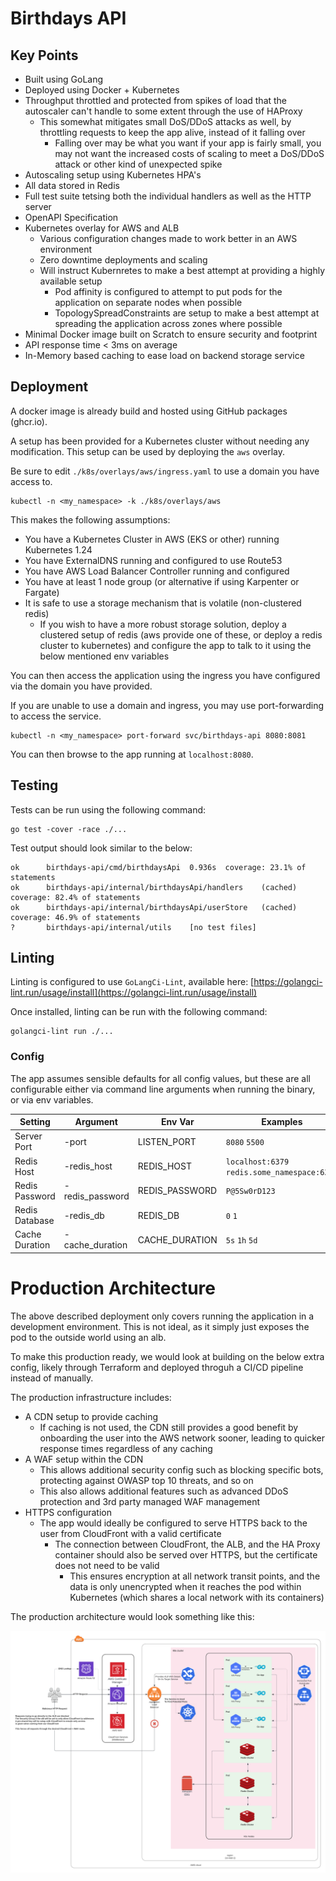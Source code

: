 # Birthdays API

## Key Points

- Built using GoLang
- Deployed using Docker + Kubernetes
- Throughput throttled and protected from spikes of load that the autoscaler can't handle to some extent through the use of HAProxy
  - This somewhat mitigates small DoS/DDoS attacks as well, by throttling requests to keep the app alive, instead of it falling over
    - Falling over may be what you want if your app is fairly small, you may not want the increased costs of scaling to meet a DoS/DDoS attack or other kind of unexpected spike
- Autoscaling setup using Kubernetes HPA's
- All data stored in Redis
- Full test suite tetsing both the individual handlers as well as the HTTP server
- OpenAPI Specification
- Kubernetes overlay for AWS and ALB
  - Various configuration changes made to work better in an AWS environment
  - Zero downtime deployments and scaling
  - Will instruct Kubernretes to make a best attempt at providing a highly available setup
    - Pod affinity is configured to attempt to put pods for the application on separate nodes when possible
    - TopologySpreadConstraints are setup to make a best attempt at spreading the application across zones where possible
- Minimal Docker image built on Scratch to ensure security and footprint
- API response time < 3ms on average
- In-Memory based caching to ease load on backend storage service

## Deployment

A docker image is already build and hosted using GitHub packages (ghcr.io).

A setup has been provided for a Kubernetes cluster without needing any modification. This setup can be used by deploying the `aws` overlay.

Be sure to edit `./k8s/overlays/aws/ingress.yaml` to use a domain you have access to.

```shell
kubectl -n <my_namespace> -k ./k8s/overlays/aws
```

This makes the following assumptions:
- You have a Kubernetes Cluster in AWS (EKS or other) running Kubernetes 1.24
- You have ExternalDNS running and configured to use Route53
- You have AWS Load Balancer Controller running and configured
- You have at least 1 node group (or alternative if using Karpenter or Fargate)
- It is safe to use a storage mechanism that is volatile (non-clustered redis)
  - If you wish to have a more robust storage solution, deploy a clustered setup of redis (aws provide one of these, or deploy a redis cluster to kubernetes) and configure the app to talk to it using the below mentioned env variables

You can then access the application using the ingress you have configured via the domain you have provided.

If you are unable to use a domain and ingress, you may use port-forwarding to access the service.

```shell
kubectl -n <my_namespace> port-forward svc/birthdays-api 8080:8081
```

You can then browse to the app running at `localhost:8080`.

## Testing

Tests can be run using the following command:

```shell
go test -cover -race ./...
```

Test output should look similar to the below:

```text
ok  	birthdays-api/cmd/birthdaysApi	0.936s	coverage: 23.1% of statements
ok  	birthdays-api/internal/birthdaysApi/handlers	(cached)	coverage: 82.4% of statements
ok  	birthdays-api/internal/birthdaysApi/userStore	(cached)	coverage: 46.9% of statements
?   	birthdays-api/internal/utils	[no test files]
```

## Linting

Linting is configured to use `GoLangCi-Lint`, available here: [https://golangci-lint.run/usage/install](https://golangci-lint.run/usage/install)

Once installed, linting can be run with the following command:

```shell
golangci-lint run ./...
```

### Config

The app assumes sensible defaults for all config values, but these are all configurable either via command line arguments when running the binary, or via env variables.

| Setting        | Argument        | Env Var        | Examples                                     |
|----------------|-----------------|----------------|----------------------------------------------|
| Server Port    | -port           | LISTEN_PORT    | `8080` `5500`                                |
| Redis Host     | -redis_host     | REDIS_HOST     | `localhost:6379` `redis.some_namespace:6379` |
| Redis Password | -redis_password | REDIS_PASSWORD | `P@5Sw0rD123`                                |
| Redis Database | -redis_db       | REDIS_DB       | `0` `1`                                      |
| Cache Duration | -cache_duration | CACHE_DURATION | `5s` `1h` `5d`                               |

# Production Architecture

The above described deployment only covers running the application in a development environment.
This is not ideal, as it simply just exposes the pod to the outside world using an alb.

To make this production ready, we would look at building on the below extra config, likely through Terraform and deployed throguh a CI/CD pipeline instead of manually.

The production infrastructure includes:
- A CDN setup to provide caching
  - If caching is not used, the CDN still provides a good benefit by onboarding the user into the AWS network sooner, leading to quicker response times regardless of any caching
- A WAF setup within the CDN
  - This allows additional security config such as blocking specific bots, protecting against OWASP top 10 threats, and so on
  - This also allows additional features such as advanced DDoS protection and 3rd party managed WAF management
- HTTPS configuration
  - The app would ideally be configured to serve HTTPS back to the user from CloudFront with a valid certificate
    - The connection between CloudFront, the ALB, and the HA Proxy container should also be served over HTTPS, but the certificate does not need to be valid
      - This ensures encryption at all network transit points, and the data is only unencrypted when it reaches the pod within Kubernetes (which shares a local network with its containers)

The production architecture would look something like this:

![Production ready architecture](./architecture.png)